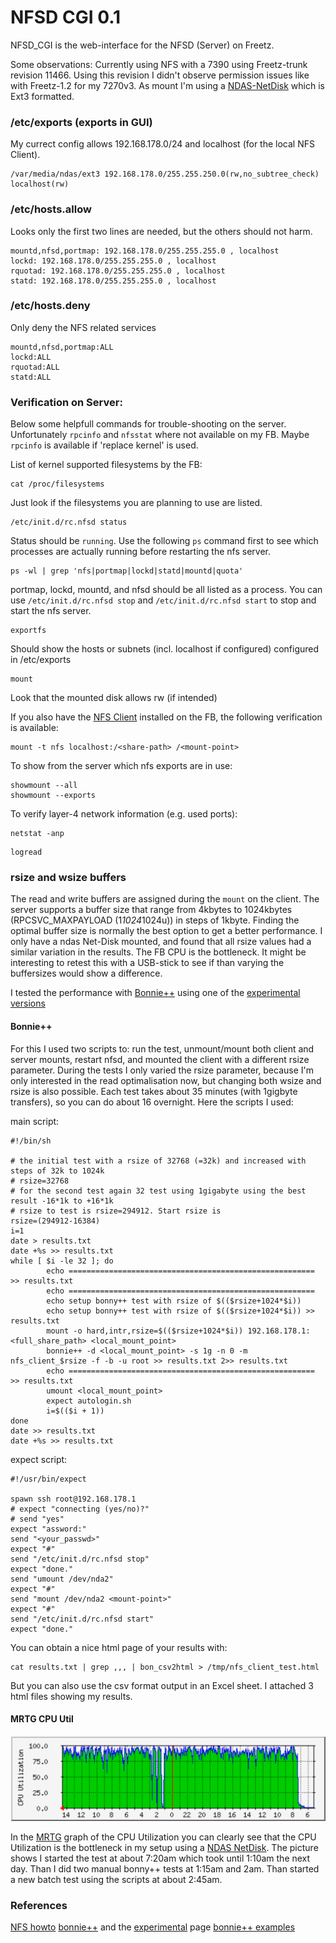 # NFSD CGI 0.1

NFSD_CGI is the web-interface for the NFSD (Server) on Freetz.

Some observations:
Currently using NFS with a 7390 using Freetz-trunk revision 11466.
Using this revision I didn't observe permission issues like with
Freetz-1.2 for my 7270v3.
As mount I'm using a [NDAS-NetDisk](ndas.md) which is Ext3
formatted.

### /etc/exports (exports in GUI)

My currect config allows 192.168.178.0/24 and localhost (for the local
NFS Client).

```
/var/media/ndas/ext3 192.168.178.0/255.255.250.0(rw,no_subtree_check) localhost(rw)
```

### /etc/hosts.allow

Looks only the first two lines are needed, but the others should not
harm.

```
mountd,nfsd,portmap: 192.168.178.0/255.255.255.0 , localhost
lockd: 192.168.178.0/255.255.255.0 , localhost
rquotad: 192.168.178.0/255.255.255.0 , localhost
statd: 192.168.178.0/255.255.255.0 , localhost
```

### /etc/hosts.deny

Only deny the NFS related services

```
mountd,nfsd,portmap:ALL
lockd:ALL
rquotad:ALL
statd:ALL
```

### Verification on Server:

Below some helpfull commands for trouble-shooting on the server.
Unfortunately `rpcinfo` and `nfsstat` where not available on my FB.
Maybe `rpcinfo` is available if 'replace kernel' is used.

List of kernel supported filesystems by the FB:

```
cat /proc/filesystems
```

Just look if the filesystems you are planning to use are listed.

```
/etc/init.d/rc.nfsd status
```

Status should be `running`. Use the following `ps` command first to see
which processes are actually running before restarting the nfs server.

```
ps -wl | grep 'nfs|portmap|lockd|statd|mountd|quota'
```

portmap, lockd, mountd, and nfsd should be all listed as a process.
You can use `/etc/init.d/rc.nfsd stop` and `/etc/init.d/rc.nfsd start`
to stop and start the nfs server.

```
exportfs
```

Should show the hosts or subnets (incl. localhost if configured)
configured in /etc/exports

```
mount
```

Look that the mounted disk allows rw (if intended)

If you also have the [NFS Client](/wiki/packages/nfs.en) installed on
the FB, the following verification is available:

```
mount -t nfs localhost:/<share-path> /<mount-point>
```

To show from the server which nfs exports are in use:

```
showmount --all
showmount --exports
```

To verify layer-4 network information (e.g. used ports):

```
netstat -anp
```


```
logread
```

### rsize and wsize buffers

The read and write buffers are assigned during the `mount` on the
client.
The server supports a buffer size that range from 4kbytes to 1024kbytes
(RPCSVC_MAXPAYLOAD (1*1024*1024u)) in steps of 1kbyte.
Finding the optimal buffer size is normally the best option to get a
better performance.
I only have a ndas Net-Disk mounted, and found that all rsize values had
a similar variation in the results.
The FB CPU is the bottleneck.
It might be interesting to retest this with a USB-stick to see if than
varying the buffersizes would show a difference.

I tested the performance with
[Bonnie++](http://www.coker.com.au/bonnie++) using
one of the [experimental
versions](http://www.coker.com.au/bonnie++/experimental/)

#### Bonnie++

For this I used two scripts to: run the test, unmount/mount both client
and server mounts, restart nfsd, and mounted the client with a different
rsize parameter.
During the tests I only varied the rsize parameter, because I'm only
interested in the read optimalisation now, but changing both wsize and
rsize is also possible.
Each test takes about 35 minutes (with 1gigbyte transfers), so you can
do about 16 overnight.
Here the scripts I used:

main script:

```
#!/bin/sh

# the initial test with a rsize of 32768 (=32k) and increased with steps of 32k to 1024k
# rsize=32768
# for the second test again 32 test using 1gigabyte using the best result -16*1k to +16*1k
# rsize to test is rsize=294912. Start rsize is
rsize=(294912-16384)
i=1
date > results.txt
date +%s >> results.txt
while [ $i -le 32 ]; do
        echo ======================================================= >> results.txt
        echo =======================================================
        echo setup bonny++ test with rsize of $(($rsize+1024*$i))
        echo setup bonny++ test with rsize of $(($rsize+1024*$i)) >> results.txt
        mount -o hard,intr,rsize=$(($rsize+1024*$i)) 192.168.178.1:<full_share_path> <local_mount_point>
        bonnie++ -d <local_mount_point> -s 1g -n 0 -m nfs_client_$rsize -f -b -u root >> results.txt 2>> results.txt
        echo ======================================================= >> results.txt
        umount <local_mount_point>
        expect autologin.sh
        i=$(($i + 1))
done
date >> results.txt
date +%s >> results.txt
```

expect script:

```
#!/usr/bin/expect

spawn ssh root@192.168.178.1
# expect "connecting (yes/no)?"
# send "yes"
expect "assword:"
send "<your_passwd>"
expect "#"
send "/etc/init.d/rc.nfsd stop"
expect "done."
send "umount /dev/nda2"
expect "#"
send "mount /dev/nda2 <mount-point>"
expect "#"
send "/etc/init.d/rc.nfsd start"
expect "done."
```

You can obtain a nice html page of your results with:

```
cat results.txt | grep ,,, | bon_csv2html > /tmp/nfs_client_test.html
```

But you can also use the csv format output in an Excel sheet. I attached
3 html files showing my results.

#### MRTG CPU Util

[![CPU Util 7390 bonnie++ test script](../screenshots/276_md.png)](../screenshots/276.png)

In the [MRTG](netsnmp.en.html) graph of the CPU Utilization you can
clearly see that the CPU Utilization is the bottleneck in my setup using
a [NDAS NetDisk](ndas.md).
The picture shows I started the test at about 7:20am which took until
1:10am the next day.
Than I did two manual bonny++ tests at 1:15am and 2am. Than started a
new batch test using the scripts at about 2:45am.

### References

[NFS
howto](http://nfs.sourceforge.net/nfs-howto/index.html)
[bonnie++](http://www.coker.com.au/bonnie++/) and
the
[experimental](http://www.coker.com.au/bonnie++/experimental/)
page
[bonnie++
examples](http://www.googlux.com/bonnie.html)

